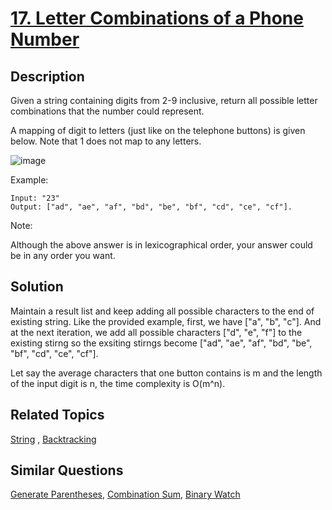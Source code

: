 # [17. Letter Combinations of a Phone Number](https://leetcode.com/problems/letter-combinations-of-a-phone-number)

## Description

Given a string containing digits from 2-9 inclusive, return all possible letter combinations that the number could represent.

A mapping of digit to letters (just like on the telephone buttons) is given below. Note that 1 does not map to any letters.

![image](http://upload.wikimedia.org/wikipedia/commons/thumb/7/73/Telephone-keypad2.svg/200px-Telephone-keypad2.svg.png)

Example:

```
Input: "23"
Output: ["ad", "ae", "af", "bd", "be", "bf", "cd", "ce", "cf"].
```

Note:

Although the above answer is in lexicographical order, your answer could be in any order you want.

## Solution

Maintain a result list and keep adding all possible characters to the end of existing string. Like the provided example, first, we have ["a", "b", "c"]. And at the next iteration, we add all possible characters ["d", "e", "f"] to the existing stirng so the exsiting stirngs become ["ad", "ae", "af", "bd", "be", "bf", "cd", "ce", "cf"].

Let say the average characters that one button contains is m and the length of the input digit is n, the time complexity is O(m^n).

## Related Topics

[String](https://leetcode.com/tag/string/) , [Backtracking](https://leetcode.com/tag/backtracking/) 

## Similar Questions

[Generate Parentheses](https://leetcode.com/problems/generate-parentheses/), [Combination Sum](https://leetcode.com/problems/combination-sum/), [Binary Watch](https://leetcode.com/problems/binary-watch/)
